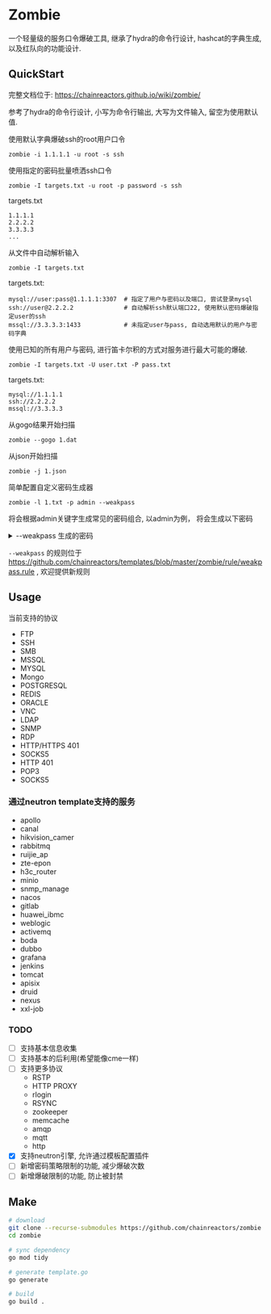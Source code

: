 # Zombie 

一个轻量级的服务口令爆破工具, 继承了hydra的命令行设计, hashcat的字典生成, 以及红队向的功能设计. 

## QuickStart

完整文档位于: https://chainreactors.github.io/wiki/zombie/

参考了hydra的命令行设计, 小写为命令行输出, 大写为文件输入, 留空为使用默认值.

使用默认字典爆破ssh的root用户口令

`zombie -i 1.1.1.1 -u root -s ssh`

使用指定的密码批量喷洒ssh口令

`zombie -I targets.txt -u root -p password -s ssh`

targets.txt
```
1.1.1.1
2.2.2.2
3.3.3.3
...
```

从文件中自动解析输入

`zombie -I targets.txt`

targets.txt:
```
mysql://user:pass@1.1.1.1:3307  # 指定了用户与密码以及端口, 尝试登录mysql
ssh://user@2.2.2.2              # 自动解析ssh默认端口22, 使用默认密码爆破指定user的ssh
mssql://3.3.3.3:1433            # 未指定user与pass, 自动选用默认的用户与密码字典
```

使用已知的所有用户与密码,  进行笛卡尔积的方式对服务进行最大可能的爆破.

`zombie -I targets.txt -U user.txt -P pass.txt`

targets.txt:
```
mysql://1.1.1.1
ssh://2.2.2.2
mssql://3.3.3.3
```

从gogo结果开始扫描

`zombie --gogo 1.dat`

从json开始扫描

`zombie -j 1.json`


简单配置自定义密码生成器

`zombie -l 1.txt -p admin --weakpass`

将会根据admin关键字生成常见的密码组合, 以admin为例， 将会生成以下密码

<details>
  <summary>--weakpass 生成的密码</summary>

```
admin
Admin
ADMIN
aDMIN
admin1
admin2
admin3
admin4
admin5
admin6
admin7
admin8
admin9
admin0
admin123
admin1234
admin12345
admin123456
admin2018
admin2019
admin2020
admin2021
admin2022
admin01
admin02
admin03
admin04
admin05
admin06
admin07
admin08
admin09
admin10
admin11
admin12
admin13
admin14
admin15
admin16
admin17
admin18
admin19
admin20
admin21
admin22
admin23
admin24
admin25
admin26
admin27
admin28
admin29
admin30
admin31
admin!
admin@
admin#
admin$
admin!@
admin!@#
admin!@#$
admin123!
admin!123
admin1@
admin2018!
admin2019!
admin2020!
admin2021!
admin2022!
admin!2018
admin!2019
admin!2020
admin!2021
admin!2022
admin2018!@#
admin2019!@#
admin2020!@#
admin2021!@#
admin2022!@#
admin01!
admin02!
admin03!
admin04!
admin05!
admin06!
admin07!
admin08!
admin09!
admin10!
admin11!
admin12!
admin13!
admin14!
admin15!
admin16!
admin17!
admin18!
admin19!
admin20!
admin21!
admin22!
admin23!
admin24!
admin25!
admin26!
admin27!
admin28!
admin29!
admin30!
admin31!
Admin1
Admin2
Admin3
Admin4
Admin5
Admin6
Admin7
Admin8
Admin9
Admin0
Admin123
Admin1234
Admin12345
Admin123456
Admin2018
Admin2019
Admin2020
Admin2021
Admin2022
Admin!
Admin@
Admin#
Admin$
Admin!@
Admin!@#
Admin!@#$
Admin123!
Admin!123
Admin1@
Admin2018!
Admin2019!
Admin2020!
Admin2021!
Admin2022!
Admin!2018
Admin!2019
Admin!2020
Admin!2021
Admin!2022
Admin2018!@#
Admin2019!@#
Admin2020!@#
Admin2021!@#
Admin2022!@#
Admin01!
Admin02!
Admin03!
Admin04!
Admin05!
Admin06!
Admin07!
Admin08!
Admin09!
Admin10!
Admin11!
Admin12!
Admin13!
Admin14!
Admin15!
Admin16!
Admin17!
Admin18!
Admin19!
Admin20!
Admin21!
Admin22!
Admin23!
Admin24!
Admin25!
Admin26!
Admin27!
Admin28!
Admin29!
Admin30!
Admin31!
Admin01
Admin02
Admin03
Admin04
Admin05
Admin06
Admin07
Admin08
Admin09
Admin10
Admin11
Admin12
Admin13
Admin14
Admin15
Admin16
Admin17
Admin18
Admin19
Admin20
Admin21
Admin22
Admin23
Admin24
Admin25
Admin26
Admin27
Admin28
Admin29
Admin30
Admin31
```

</details>


`--weakpass` 的规则位于 https://github.com/chainreactors/templates/blob/master/zombie/rule/weakpass.rule , 欢迎提供新规则



## Usage

当前支持的协议

* FTP
* SSH
* SMB
* MSSQL
* MYSQL
* Mongo
* POSTGRESQL
* REDIS
* ORACLE
* VNC
* LDAP
* SNMP
* RDP 
* HTTP/HTTPS 401
* SOCKS5
* HTTP 401
* POP3
* SOCKS5

### 通过neutron template支持的服务

* apollo
* canal
* hikvision_camer
* rabbitmq
* ruijie_ap
* zte-epon
* h3c_router
* minio
* snmp_manage
* nacos
* gitlab
* huawei_ibmc
* weblogic
* activemq
* boda
* dubbo
* grafana
* jenkins
* tomcat
* apisix
* druid
* nexus
* xxl-job



### TODO

- [ ] 支持基本信息收集
- [ ] 支持基本的后利用(希望能像cme一样)
- [ ] 支持更多协议
  * RSTP
  * HTTP PROXY
  * rlogin
  * RSYNC
  * zookeeper
  * memcache
  * amqp
  * mqtt
  * http
- [x] 支持neutron引擎, 允许通过模板配置插件
- [ ] 新增密码策略限制的功能, 减少爆破次数
- [ ] 新增爆破限制的功能, 防止被封禁

## Make

```bash
# download
git clone --recurse-submodules https://github.com/chainreactors/zombie
cd zombie

# sync dependency
go mod tidy   

# generate template.go
go generate  

# build 
go build .
```